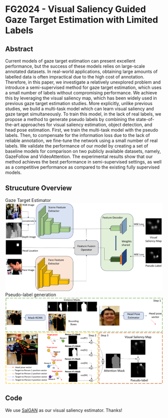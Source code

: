 # FG2024 - Visual Saliency Guided Gaze Target Estimation with Limited Labels
## Abstract
Current models of gaze target estimation can present excellent performance, but the success of these models relies on large-scale annotated datasets. In real-world applications, obtaining large amounts of labelled data is often impractical due to the high cost of annotation. Therefore, in this paper, we investigate a relatively unexplored problem and introduce a semi-supervised method for gaze target estimation, which uses a small number of labels without compromising performance. We achieve this by leveraging the visual saliency map, which has been widely used in previous gaze target estimation studies. More explicitly, unlike previous studies, we build a multi-task model which can learn visual saliency and gaze target simultaneously. To train this model, in the lack of real labels, we propose a method to generate pseudo labels by combining the state-of-the-art approaches for visual saliency estimation, object detection, and head pose estimation. First, we train the multi-task model with the pseudo labels. Then, to compensate for the information loss due to the lack of reliable annotation, we fine-tune the network using a small number of real labels. We validate the performance of our model by creating a set of baseline models for comparison on two publicly available datasets, namely, GazeFollow and VideoAttention. The experimental results show that our method achieves the best performance in semi-supervised settings, as well as a competitive performance as compared to the existing fully supervised models.

## Strucuture Overview
Gaze Target Estimator
![Gaze Target Estimator](pics/GE.png)
Pseudo-label generation
![Pseudo-label generation](pics/pl.png)
## Code
We use [SalGAN](https://github.com/imatge-upc/salgan) as our visual saliency estimator. Thanks!

